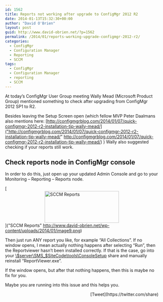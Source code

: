 ```yaml
---
id: 1562
title: Reports not working after upgrade to ConfigMgr 2012 R2
date: 2014-01-13T15:32:30+00:00
author: "David O'Brien"
layout: post
guid: http://www.david-obrien.net/?p=1562
permalink: /2014/01/reports-working-upgrade-configmgr-2012-r2/
categories:
  - ConfigMgr
  - Configuration Manager
  - Reporting
  - SCCM
tags:
  - ConfigMgr
  - Configuration Manager
  - reporting
  - SCCM
---
```

At today’s ConfigMgr User Group meeting Wally Mead (Microsoft Product Group) mentioned something to check after upgrading from ConfigMgr 2012 SP1 to R2.
  
Besides leaving the Setup Screen open (which fellow MVP Peter Daalmans also mentions here: [http://configmgrblog.com/2014/01/07/quick-configmgr-2012-r2-installation-tip-wally-mead/]("http://configmgrblog.com/2014/01/07/quick-configmgr-2012-r2-installation-tip-wally-mead/" http://configmgrblog.com/2014/01/07/quick-configmgr-2012-r2-installation-tip-wally-mead/) ) Wally also suggested checking if your reports still work.

## Check reports node in ConfigMgr console

In order to do this, just open up your updated Admin Console and go to your Monitoring – Reporting – Reports node.

[<img style="float: none; margin-left: auto; display: block; margin-right: auto; border: 0px;" title="SCCM Reports" alt="SCCM Reports" src="http://www.david-obrien.net/wp-content/uploads/2014/01/image_thumb9.png" width="244" height="104" border="0" />]("SCCM Reports" http://www.david-obrien.net/wp-content/uploads/2014/01/image9.png)

Then just run ANY report you like, for example “All Collections”. If no window opens, I mean actually nothing happens after selecting “Run”, then the Reportviewer hasn’t been installed correctly. If that is the case, go into your [\\$server\SMS_$SiteCode\tools\ConsoleSetup](file://\\$server\SMS_$SiteCode\tools\ConsoleSetup) share and manually reinstall “ReportViewer.exe”.

If the window opens, but after that nothing happens, then this is maybe no fix for you.

Maybe you are running into this issue and this helps you. 

<div style="float: right; margin-left: 10px;">
  [Tweet](https://twitter.com/share)
</div>

